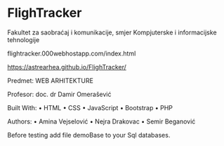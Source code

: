 # FlighTracker
 Fakultet za saobraćaj i komunikacije, smjer Kompjuterske i informacijske tehnologije
 
 
 flightracker.000webhostapp.com/index.html
 
 https://astrearhea.github.io/FlighTracker/
 
 Predmet: WEB ARHITEKTURE
 
 Profesor: doc. dr Damir Omerašević
 
Built With: • HTML • CSS • JavaScript • Bootstrap • PHP

Authors: • Amina Vejselović • Nejra Drakovac • Semir Beganović

Before testing add file demoBase to your Sql databases.
